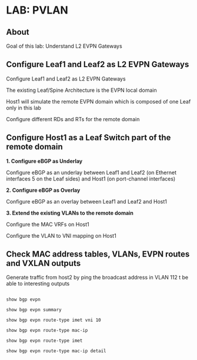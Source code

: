 # LAB: PVLAN

## About

Goal of this lab: Understand L2 EVPN Gateways

## Configure Leaf1 and Leaf2 as L2 EVPN Gateways

Configure Leaf1 and Leaf2 as L2 EVPN Gateways

The existing Leaf/Spine Architecture is the EVPN local domain

Host1 will simulate the remote EVPN domain which is composed of one Leaf only in this lab

Configure different RDs and RTs for the remote domain



## Configure Host1 as a Leaf Switch part of the remote domain

__1. Configure eBGP as Underlay__

Configure eBGP as an underlay between Leaf1 and Leaf2 (on Ethernet interfaces 5 on the Leaf sides) and Host1 (on port-channel interfaces)


__2. Configure eBGP as Overlay__

Configure eBGP as an overlay between Leaf1 and Leaf2 and Host1


__3. Extend the existing VLANs to the remote domain__

Configure the MAC VRFs on Host1

Configure the VLAN to VNI mapping on Host1


## Check MAC address tables, VLANs, EVPN routes and VXLAN outputs

Generate traffic from host2 by ping the broadcast address in VLAN 112 t be able to interesting outputs

```cli

show bgp evpn

show bgp evpn summary

show bgp evpn route-type imet vni 10

show bgp evpn route-type mac-ip

show bgp evpn route-type imet

show bgp evpn route-type mac-ip detail

```